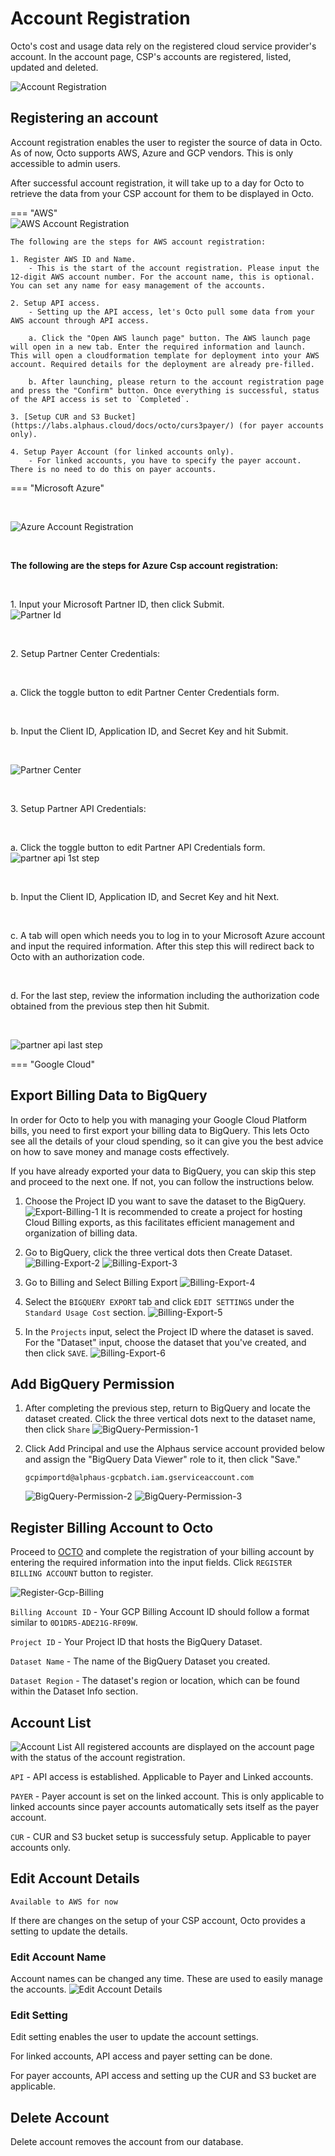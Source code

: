 # Account Registration
Octo's cost and usage data rely on the registered cloud service provider's account. In the account page, CSP's accounts are registered, listed, updated and deleted.

![Account Registration](https://lh3.googleusercontent.com/drive-viewer/AEYmBYTLM5YNrA_zbqxqIVvZ1tjs4wZB-MERQiUAI7sKPqxWAuHBChlD3YnxMAbbQMlEBZAM8JPvZaYmQqU6ja1UNMIjYDlcpg=s1600)

## Registering an account
Account registration enables the user to register the source of data in Octo. As of now, Octo supports AWS, Azure and GCP vendors. This is only accessible to admin users.

After successful account registration, it will take up to a day for Octo to retrieve the data from your CSP account for them to be displayed in Octo.


=== "AWS"<br>
    ![AWS Account Registration](https://lh3.googleusercontent.com/drive-viewer/AEYmBYT1LhwmtZZBayUETNbqFOowbNMytIljtocEpHFZGeBqZf1mElpOV9Xwl4zMbKZxdTRudRMcS7vKlkLJUNmSjiTTUBl8yg=s2560)
    
    The following are the steps for AWS account registration:
    
    1. Register AWS ID and Name.
        - This is the start of the account registration. Please input the 12-digit AWS account number. For the account name, this is optional. You can set any name for easy management of the accounts.
    
    2. Setup API access.
        - Setting up the API access, let's Octo pull some data from your AWS account through API access. 

        a. Click the "Open AWS launch page" button. The AWS launch page will open in a new tab. Enter the required information and launch. This will open a cloudformation template for deployment into your AWS account. Required details for the deployment are already pre-filled.

        b. After launching, please return to the account registration page and press the "Confirm" button. Once everything is successful, status of the API access is set to `Completed`.
    
    3. [Setup CUR and S3 Bucket](https://labs.alphaus.cloud/docs/octo/curs3payer/) (for payer accounts only).
    
    4. Setup Payer Account (for linked accounts only).
        - For linked accounts, you have to specify the payer account. There is no need to do this on payer accounts.


=== "Microsoft Azure"  
    <p>&nbsp;</p>
    ![Azure Account Registration](https://lh3.googleusercontent.com/fife/AGXqzDlaEPU40RTOAIm3zoDyfyEKNlwTPxhDSkJMlKJRZlM-q8I57ni710BHfxvpwrZ6-o3poT-16sLTdV9TMXXpv5V4E-VxoP4T5NiCECAlUFVRropPVM52t-IkogUR73I3SuIBLAjZhKogL-DzwaU_i95fZI-lyZpKS_SJRSzgZg8nqEtegOziLvE33mSuYw6mxgDX08XypfLUbrRHKbxSzgTAWekqkjcNPT8d9B915Hrg6CchgS-vF1ZH7w9wQ1gC0FbMIYFdRXW29s7uY_ysEveP7K4hEXCF5ph35TijuIN8QtCSWzQARn9bck4gbbhvLEFQwR_vdm409kTZz9da-Fl7go967jvNZqVR_FLZUw63YRDJKH84Atn7Oaw4o2ngcP0lZOg2_-AfucbtOQmptuvDKqwjIjURlzTEAL-UQZTtNvZqOMo3cv_-16HAB2Ht86nObjuZr1JndY0Rhip0UfC-9L9EDxNhxSNdEXK0e0O58RJaV5HpQIG7CNKEQv1kJ1w5TYbqclUA7JEzqI5GU7JrvaGUWISg-IA36EeLpsvPQ7_1BiG3aDPt5yPN7D-M1hQCgY617KGlJ07mRlsvdWaYXmGEkBcHbpWwjDT3tI0BsEYecY_AE-NhciwLAq5dcWphqQSZqrS-QsFQPIXWiHCBI8-NJWiOYfezdQJ_1HpIQ-puTT-pvtrQu5x2q0VqQjZ7-kdfSmaKhnriI_BFqbzlyEh30m7I1-b95wOf3S75LY3Z8yg0bzy37FURN8qLWksKuKPBJnokGcqhFWiro6ag3vnmSLugmxFqlZv7KRe16yZ-ATaOocF3X-A7-XDlPgdtv8g5c7s6YZ8uWQHGbLui9dnWKV1uoC90i7CpBVnQ3y0i2SG205MYJI330Tp7Hb3TJsZ0GjFR_RACq76VA7a6xEzcRnN2Od7b5qD42oUUqrcB1xx-x8utKBlXeRd25ERYZ3A4Qyhq1PvtmGlM2HsqHzd8Nby-CG4sCet6197T0QJeKFYq0H1kOQaVX-KKeDnnUpgNgwXyrYXk_mKP-SzaP47EHkXxDqkFl-pB4XfESE2vHZbkdUqcWiue9pJJgLG7t6-ptm0zgOElLnDdvJj4YzFnPQ1joqodJEeb6a8GdAWX-71mqPyQ3JfVIs1XFB8ELiShCRoTgD9cAFhIayJWsRrSulN6tuYWc7sXuTvqac4qt7-h6mLa2acN8zNr2z0v9wBKuAobNeLDevLXb4t9WYYFiBX5AX6kyNYDu6oNGkDfOqHK9jGwxCHP0-hnNIXriCk_9joB1GLZ7NqsX4Fbw8IwhW7ZPNMLopBfPw_8-1epP5UyEE9so58eBhX5raeuekUcbRQsXJxcBaq7QOlMisOKVs5e4MqqQBvsO7YwpSah3NxZDuIfvEC3mkJmI-Xj8qukA6rLZW_Op66IchYXAC86fhXJbPtrEFFKCKEjZ-61U8urMEiXPTS02pvN5oJxBTtoBQJYd9ilf59bLMCgbDCfHGO6XaeS6A2zjVFSHPhBiben3QhotkaOOVrmrBORDSjSSRyMzVQ=w1870-h959)
    <p>&nbsp;</p>
    <b>The following are the steps for Azure Csp account registration:</b>
    <p>&nbsp;</p>
    1. Input your Microsoft Partner ID, then click Submit.\
    ![Partner Id](https://lh3.googleusercontent.com/fife/AGXqzDlYOT6I8knCl8UPOZ7vpvsAsVXwnsRdkDVEcYeLaHhxMoVNWzAKmRMDB3rXT-n_ECJ7VgvBXQVuzkR4vzZOZHVAVJ-P6Rt7S8L17ePifku7qW5_SavgWQCRIjjKwPNn2l2TDdlVq3MLl4oXdagr-Xd3V5IQfuaC37IvUEH1vOFEl5nLCOlFIuAszJVYTn1g4jH7_2khG5tSlkcknwRil0vwsz5ylN3jrVgkbdUEPxfkYTLkgGeVqZ3dCUxFGWX2BXGrf4YNeAStORFb7Cw4Aqa3SNnuArs0OqZ7P150209KfENbdE38jObXGn9YchjI5C5C4ZgipBklR97TzBYsDKZfnqw_tGQaDAlB_7iJosq7tiXvw8FeWDSkt-p0R0_AtYnJkVf5I6sgLq01ebBJN4xx4-iMs0Q0cAdCwDkP6llQv1-wVKdjdXJ82xGU1L_94wgj5noT-DwDwXl5Yvc09qiV10KiNZqo3xvGC9Z4dOtH6Jd8ce1CTf2LvRR4TfoPFPBwDAGMNy3cktf-QMK86yJKAdH1FPZY0eGiRSAuxTL_ojfqxwDNUCIDtsBc1a-MlDZYhVepnb_Z_9x6Yi43A8rRykPmFnfVoJsLdLq5e5tmQ-V1RoQWWXaAebD30dBzgfTENYK39Lg0umLkCWqRYNdy7ulIhdCbcaBz6IL8yBv8YP5Uk_zht0fQjvUIDBk7DGYawz443WxeV1xRrXaYClTqXJHTaaApKIrO-58Rh8tF4xR2Iq0wQFWiP6cjA-esgpSAiaJzrGp8KmtgSF40oKTPmRc4eF2SzchzxQOK8g5o10LFThlyK48NlqQxp86uxiY2vVH8ah_b-rHYvlxhjNvKPaaBACVdntwCkD3Cx6MS8AmTXqm_DUGrfgrK5cWpezE7W216255-bTuRnkBV7WppdrfWew0pNqfDfYZQc04p5raMQLw1KAuDoLGHOk02Vapx9fFBAtD5HqyYg5Ai6k_0k6rkbaKHAxhQtgbRhFQiTeqxjPY0ea5MN1v-kXiA1rNcqdW1T9TASHOeriBC-d0heLLvFjxEHcHXXBaYG8CqxpQuu9Vd0l7EipsBcjfcBgOQmPoD-ehZtj8XHSClJ0HGl_vuq_9F-wAzhdQZLkSMYptuRY3a47jk8QfXqYMTz19qGu3Umf7rHgFXWTp5w-lqiwQM2ozdLf1fDauW2SMIrei2GtJ26Luv7t02U0akiuHdkG_x0Bp6uvHptAhPTimqDbZe7CA2oQgiqCFzUU_EvXj7gdA6axlDFAiqvTblVuXNp8gUTgMFyfmpnoaoEQQDc08PriJYVpV3R91Yup-woYqm6gulLhhTRpkMM_EQGZ3ODlcR8b9N6KLMUVaqisw9umR6bu4T47O6-hZ3MfzP_nRLPfv3U1YnzgRRYvWX8kcgOC6qJaO6wvGfz91LMxmQ7dZynUoWt5KqYBIWMlbnZI99Vk529kDf-yR67bqvgWuROeYob0W68H9ZFFokmEizDevSWk6sLfLKQdS_qt4yPl1ky5SWu3epn-j3JnkPkOyqrXb5J0jmZGw=w1315-h959)
    <p>&nbsp;</p>
    2. Setup Partner Center Credentials:
        <p>&nbsp;</p>
        a. Click the toggle button to edit Partner Center Credentials form.
        <p>&nbsp;</p>
        b. Input the Client ID, Application ID, and Secret Key and hit Submit.
            <p>&nbsp;</p>
            ![Partner Center](https://lh3.googleusercontent.com/fife/AGXqzDnNgTo-de55bHAR1A2Y3PEbAFVaZPMspQrIUCqejZ7cgcpsdu5tcoArXkZzg245OWq3e_6mG1-zhyAxNTyvEm2hlKEXKVT8SyQOfoI952yDCM-347Z54rcfSc0z0Ot3HxtQ5xP7Z-X1axKEMWUN9nAHRCTmRjmhxEV6KhHJRd7reNOuiADgrKG_YKajruhyLnU1Ejfnf0bQcsqgbCSnM_rUpd6D5vg3vdIYioTsbsjQntWvUsO0-UiXN0-QCNPBAxDF_xh6LuWny1zSqRpZoJqrwZ4o67xFwFS7pAULa77j1SZke5I4yPpDMSULoyPlAGdyOCUanOQzEA5zlSjc3k2HtUo1TxF_ENZuKAJcNvsNuzKANteYXR7Bq-OwvHMHxPENbuHepdiHEr67Qim3S2pjxczwUgN93ZIcpYJ1OZp8HJH7h9XFuJnaJNBqHiz7N5HbcPamNknjt37NAvfgwR78xJngD4AwTgKKgCOejm1EEEQkv2RO28PNyAgzkOgOn_zfBkuF3BGA5fYMOq4hxdFwuVsm8lcmBiqa_PkcdMJKZ3mn9m2ZogSiHDGt8vmopCXolFnENHTbKjAk9jOpcpgKYp1FudpTIPO-tlk8uKKFK-iSbMy3uoP6gVmjCiDa1IyBSIdPISCAiXN0TDMrldZ5QGDwNF-YzL3uMvInNUs1ReLdYkeorhjDxJd32NZa6iXELogIN8gYCkbLxsCcVmi7V6W-RdI8aHDPRdi9i10nWBh8TfJPJEbJVc_9VeRy-grVv0dWfWUi7WMUsAfe9QfGnQ2cmcUK1K575ecRZ2tq681te199e9_1ysY6Bdi04AirYxREbNJZ_p6OH6uOA0LVU5NdcJ66QsuJy71AQJldteJQwDXCE1KT_5e33eYi982fNOQkrkMb3SP60qLxzHWy-HHsbnvEGjzSDZV8NibuzAHi6LocNZLoJfbiWAT2Uz0Ms54kn_nbUFLMeTylPmdt07GYVNABjnABFyigAchJjUfwMEvPlVozeRgsoopt3SAFryCaE3jAD_bayvMiBIFZgC-S3VfJ0PdCxGb4PmUurdr0F8szUXJv2hRWKbgMGtoPPTKTIW9IyoUudEjYICuNkE1KaYMa9TDs492y86q6dsv3T8VEju9Bb4JsVCRXg2M_0jvCIHJuOmWBpwCqKhq2VjzLg1JzybSz9GyeeDXTdBFiehjJDHUJ-szw-FpopvVudth7cb-SjvKqq9oD7DgIkeKNF3zUT5IlF1VXdQ7hi2ChUqDGQARPQIWihFQsIaJLKN2SyfkN9Y-FFsMzgE1hDfsXwGlcZfWZNjUOkk4iKChG70KCGmIyji0cM061keFkREeMmWXXa_ZT4_ukEW1sSN9vz0d7FRCXF3POnTXJ3GEfcbvR4BsrpB8jKF_GhXLyF2P1HK4w3OnQxV-v1rquwrimvRuuVGcnP1TiifC5Cqgzg7aVI_HKpmyRQA0sUNKQyFKy38Up8apPdwOU60pkk0Sg3dekdDeDcyVoRJiob718hjFGMmriSSQLz94OKS7CMB5Q-vr_-8k=w1315-h959)
        <p>&nbsp;</p>
    3. Setup Partner API Credentials:
            <p>&nbsp;</p>
        a. Click the toggle button to edit Partner API Credentials form.
            ![partner api 1st step](https://lh3.googleusercontent.com/fife/AGXqzDl13yjW7Qhf0I5EC16YYLIAyQOzRPO1enO6Sldfkl1I2ZzAKUphX78kxjsrZ68XcCvkozpqvWBabpjLn25578EbFl01wq2m2oJSNG-96EEOcanHg4Y-XrtjwzopvQu7tiSQaU7v5CuI4Gke6lf4piXxQsYGuHTCQ7HC5vCia-1dn2C--lrkvJyl7fvTutNfHJBQoXNwjQYyvhTbzHYV5EnyvspoPTNyQ6_HWWy9I1Kx7eRBqWnqdGgZ5a503bgMfp770GCARjbIYHi7dX-duqFaKN802pzGfuIJwViUAEEHJh74WKDsGPaN5uoZQvKBPFq-3EXH31lFUYFe1-Zhto9imBiv7FxD_JqnrEGQq_Ee0CNkcxgxrj8RWNTDdRP1ni6oL997mo2AsRZEXHE8s1chSWT0Pj6HTSL3kBHnS1Ax2PfxWaUOmd8bIs4Q2M8UxNhRiTFb__ZoUj4zt7TeML3RDJfB9zVj4akh14AhfYsc5qPyt9lriDP8NqkOmg7zg6g8sUf3ns3mAQA0Vleo6GXiVzozr3NJX9lz6oBLWoWm-ocXJ_oSFwPL-j-gicHflCeDjxCuNRF6t4jw8LuXtE1qthOjfDlSY3cfBrhUQeYZvrpshboFWrRxSQhVckv9e02FwQhe3tO5_mHMN0GMdvUQtaKnD8uNhBEkRiAgYxRt0CINvx197v12mseZ40XgEafsoWl5K3r_2EFBgF8LZMG9uxsYm9ncHNgCZuytigIVrKt8MlG4hKJmKMsyLVtLcGz4W5k0j61_Z3qvn3O4nxLYcehHTY18wIpnURn5gXTZA_dW0dYjztDnShuGQQzptw6FS86IYknzUsTrY0OzuZFsG7iQ_TwwMsLSgAuypw6m-ht-7pNZa4lAdy1xnwDi3Ciw6H53bm5Ix-kbROhCS4M-qwiNdEW2Tnec19JHf8aqSPC8nLqQtqQVfeEnit47XJ7132Y_3xy1KBR_POXODkJWjAgmLbRADFn1phEWOvrcsQCRABIvakzkIi-Aw4WJqpFer_ZnhfkgY57jLEkdtK9EsV-zeWOhgMgt8e06xvL-Pcgntsib0iLPP77NofraNYC3gfJTNENCWMb3-KswkCUN4o1UVxGSK6J-ZDaOZnrhq12jiKnfYGrlYPBfvARftAJC2Lrfi5xfhSyoaFQnNWcYYKVbAKQEeKRgbWOQhJbysRyQg2f46ZWoAs5UXoXcALNZfBQg3B8JKHarWt5SdHN7irwryn6IAqfrGBbIIWG04MGQ7Ikuuj2KRDMToCO282XcuGVpbcQ5eaxLZM8BrnIIjj0TU18gSpwrzD6bku4JntW0h9ZFIkHDiqpcdwV_n_C2VQ5M8sDZ3WsJSYLQRMSXL2riAA6rgExuhE7hmCU-epkchPqrfZe_gcjv1rmc9Ug-YdReC2yyByC2jD9k1suxUU3qNZb1LQJGLqSw4DlQXhCeukxd2pYK33IDdXQiDMoD966U6r2PgHekYcYA9x00nqtYIqNY30biFvN1f0mklkxeEGzmoYreviVMA1W07ywN8jQKdyA7zlA=w1870-h959)
            <p>&nbsp;</p>
        b. Input the Client ID, Application ID, and Secret Key and hit Next.
            <p>&nbsp;</p>
        c. A tab will open which needs you to log in to your Microsoft Azure account and input the required information. After this step this will redirect back to Octo with an authorization code.
            <p>&nbsp;</p>
        d. For the last step, review the information including the authorization code obtained from the previous step then hit Submit.
            <p>&nbsp;</p>
            ![partner api last step](https://lh3.googleusercontent.com/fife/AGXqzDnCFFhjXw0_88U14caSxX3LWSELh5zXhS0KUkevE2AucdeLRhEjI1EhCHorBbfOlj066Q67e_-Pu82ZxWTr77ibrYTJ20Iy44uKXoPhQ_6vbr9K6BAcJFjoKxAMjc8O_ZfF8Yehjzr20hbLppkZd2RuVF7x01C6i9EX5KHurwg3ZXFsdrVACqwX5d8UyUxxYvbqkil3WqD7HTEz-VongsKSunsQaymctI3teyK04wA3opKE3UVavFmEWQU0O8P5S9hpf3vCZbhbgsv7vG5M6-w8h6inZpyGq6VQpIiEez6OZ6R5uzJysCuLUf46rykkmAPWGHSAVI5omIVPC6zxLLCw4cKOP-n4Fb0kQ6s-ZaH6ZyLZiGqGZj8Zr5323vcrl2g82D23Qq7AvbxxCwuUwKUx_ZvVrUm_8zpaTYXsDNriMcl74pd1rbJmfd-niWVmHFJTfazYHX7pI7TIBd3zuK9XSJIWcqB6j4NbrSQFfLDPCCiMKeRnXFc-qoxLDIPRdKvSNHSrZ276ieJAj8sFRe9vwAnEuPCYMMZJrijlvcWFA9emUW--PcWJujfnTOC9tsGd4PPNP4xvHrOTbOb6euW81s2soE0YBhQlMlZTVXdnkNJaw01Fx82vwfxhit5PJlGrCSJgK3Y4h4yiVSagedmQxiOQLabWaaSA51ZQU1BCatHahKUZoEbYTRZVDkNBJd0ELk75yS6yFWjDPkltk5vdJmhJQe-ErT1A7LCoE3NJBiUmKQQ7AkMhahX8jipMIKVc2HdntA0DgfmLdxRHfMPdfe-OUkXBa_92wGPZms_RyEZrwBi55LFXDBUT8koly2UwflWwNWqGXYKmP1xrnubf0kltIepebQVg7xBloUKe0r_MjBcOO4c3gZiFoEZLUigV1QemTo-9rXMobyY0v1pOKX9t4V_n2WCiqs5GsUBxH7y9DuJuGBB74bMDSknGBAkKxlNoj_ykYa4DMy_Wz1isZl53nPGNGiYq0xq3seq61nJYapw31iFehG1rCk61W-SSgOJrG24P17v9q8y0BgpNFhXepoa3tlk_WRMp5sTeCW3qtJIpHOPCs4RIp_lNdc7Et6wUNpsMagrFPQJM7szNmmlmWK-cjFsCtDZ2QFPEZIfdw7lHLtKn05wfxpLG68E5u2a09RWGveaBKrbZk8TZKiPjIbhfdiqbGI56dXyTfWeK8TwPuQaPQStBI6XAUxGjSn2olkLCUz5zFLtKezwbOT9sWS2hwIRcvzolbIHCAtSe66iXggbONCtH9gRM0otmFURdwKJPeo9Su-7V-8JfXIXl2BE-EE85YyRfptb78LHuLuZXKYICf_CMdDeX1oIkgc3cWFQSiNCtDLJ6n53B0GArIDQ54H5rX6GFVXEo8nx8N4bSxDt6ljRX-bLbvm-BVTumKBea_143ve9pfXKSnai_jV4TZM6XtoyzDrE2Q0Z3JE2si7zdo78wJYcFLoZfkLAOEJd5GWwENQXozInSt1j4mKdwrkB7kdoQDax6frg_QTXJwCChNiwmyJxzj2W6ken9mRfGvQU=w1315-h959)
    

=== "Google Cloud"
## Export Billing Data to BigQuery
In order for Octo to help you with managing your Google Cloud Platform bills, you need to first export your billing data to BigQuery. This lets Octo see all the details of your cloud spending, so it can give you the best advice on how to save money and manage costs effectively. 

If you have already exported your data to BigQuery, you can skip this step and proceed to the next one. If not, you can follow the instructions below.

1. Choose the Project ID you want to save the dataset to the BigQuery.
![Export-Billing-1](https://lh3.googleusercontent.com/fife/AGXqzDn6H8an0vg99tzJA3cPtoosPOC1JFuX3vvicKF70IevOFBjT4yynOXtvXJ7y-M-RUGC1nOWY3iqC5WVrbYwB_9VgPvFVwpHbrALhwLS1xGCXft5sWZluuTm1twi4p3PHWKw9FjH96Jy_c-TsLhL5rCX6oxYn0VFdxBAcjz2nSKO-bnF9MZ8kN_MVK7o602teGwGoypcXU4kkphMVH6gfdri31DsRRshLfBbkOtbtL47J0BfmWPM-e2hiDEDRhGJTMwbDBPcaNehYfF7YyIlDMb3VQSzk1unZ8HYx3UvtOpUWS_f08wteg8uFZPjG9PgiF8qXDo-UYugBFDYFnCUUZoI95n9DOH6DEf3Ygc1QhtuPT003PdcJfUKBQDIcuiG34swQ4IN3sdNQpJ2uRDmrly2855u2d8MwI8j85rbsH5IxuQM6tmAUlNdN_m6FV06dsalUKxe9DxvLuP_1GUkpd8HJWpig32mySlytr2ZyQFMkOIZr5cpNZzjcFbTT4dH8U5qiDSf_XjZQlWn7IVBrXSuGE7FRnuqa1TpUNTKjncbCnA3UlV_LiHu4fuMV9Ey5XcLmb79xeLvCMlMFYLc6WonHxXBEK0ile_GvncqHyu-A3ybklGAE5TY9Wll5evbop9Mqv_rmCnJsTcLQ_12fYyoJdb96SZ-H5YT9rIM3rgb4SKZkC-nGo3zlXuhiKuIEoHKGlJLKJtdkoTQTul28njsGVYTXkqgWkVQn_3-EtDxB2YfS93tmIZWIYq91JTCSfL-OpeGhSFSm7elCTxxDrrOmu5IhHf_wv6oMSB3WLmGgLdq13jiwD13xFqQMF-ZLBMV-huynuWQOSM3f_sc-nTDwgNlMT3uMjy88MZtAK9A-WrfIvb7Nrog_1DC3pgap8FCkONWzUFC0ICup93BqvOfqi54g6oOKmfXaJfK4nVPwKy3o1AaGPE6UrQTwZQGupEz1c_A_c7RlbXlBblOTyDE8xeW27WK_KV6EryfjCtb3ZxEQHTdyPX1UCYOKjSBFue3FaaZ2dZJhAnZ7xmJyKOET5KtCxCdkGoGswlTmDopKE4qH3K2hOwIhmDNIdbeYGkTeCLVjFg47R-5Dfur5qlOu_-UQR1D5nJa9ay0O40HgIzKxDgDUxgJ3XlAmGJoZeXmeAuvGWWsI75Gj_KTiHjIePAAPGRf6Rxn_qBxveCmAkFkvIoCuVLB9c3_VZoSZYriVtSkw8AJf4UNsPdy-brgsgUx0VEUiZz50ZqG82MP0aq8wP2CFQt8C5G1OaB4Ob4jVVo4J7C240j4nwfbLYzUQ2hskMrC0gWNPKL-FnDoaTFfv2zrKbivxgwtqQMLl-KGpAVxh_345u9j22-TidjH39Su913lPsEuvCligP9RX-BQbCkU599b9HKwjvNxEZvlR0tVfrtv3FEZAufaz-eA1FDxgof_W4NhkCDxFFirDvUf6Je2PPMBQMuGS5XbsXoA652tVwwfSB5F4L1CrSu9BXaD5NtxFxBC7K9SFdXXS5id5BNB3lOBnJMBhhnHBT8jfkXrO1MSGYqCflKkoZyzQ3duurmdsH6Mck_InE4GPnEEt0QBFBKk7tVe38tRZVrjFY6eOSdFc2u-Xm1A=w1920-h904)
It is recommended to create a project for hosting Cloud Billing exports, as this facilitates efficient management and organization of billing data.

2. Go to BigQuery, click the three vertical dots then Create Dataset.
![Billing-Export-2](https://lh3.googleusercontent.com/fife/AGXqzDmC7NneL1RLHtEn0PoXGHxZsd7NRflfLW1JMsHRzUxn8MeBZvapwy66wb_Te6zdnk_lYy3uZSGoVwFUrYzPzLHj9DFTq5xp41LyxCZsATXE2LbKx9hwh8VBUiQFA_5acL1vOkaC99n9hkrrROb2qfhKQ122MpBxEolUu4CFyFQ3lSBveeLy5ySYpaNUvE1RJYALmBRy3TCMTRrfjzL2RI_JzgRiravYwVb0CZgWbEbZUqLW15OX_u15BEyJRGdyggW6cJEKmiUjJC0FfL8qZzTpfdHR8honsBjs6PKSKSB67RV9CXdawnGDlgiXvuYIcYT6fRdH8iAZDW8CIN6dcqgEarKTqx1Rz3fqKeRRFdu5WJOh_cHNoKAfTdK5NVtb_54gGtQi0givoXg57GGRxABunmGl6DbXu2CrA-JfOs4GeMDWEB7rrYi3ZkpG_MNnBc52yiel5m4SkaxfQDhta0DZPxefAV9uAG4pbvrBmTRklmtg84txl7MAVZMraNspNLjJU1vglSTiPDxZB1E0ElBEshA41EHshTO0wfUBXTO96SgSjw36jUXI96r2wEkt_l6qUdWE6DY6U3Y30AhWqq7rYwtHlHaztbSEZ1sDUJmmldDHHZ-elvsNHUmOvwl9CZCvL576Hxwz7cvT7Ya-UCKQ92kqMN6c4e-AnT735l9Yv5lpvsiKP_mLVY95A6KEH_HeyRlKm_9zsu3yOMDmNewcAQdcsU8Ltia1D1du8IFuSZUq0QHjnNZzdaQr9BZdum5fbqMjJ6Dtn4F-VWZWLbk5ZzfGCS-DLCddJQdf2XupqlDmkIBZYxJRv5k3-xWmomTTYXXH8P1ZyK41h3SrOSkEyX9s0j6foEvAqBP_Iqgoj_PggQHESoyxGgxdb53rv_8UCzerMhi4dIEAQ7_cUoTKpKhHam3ZIm9QHFWGk7RB7_cGRIprfUUgK78-l-oYKeuu6jub8FlwG-K1r1kMFy1Kgwz_C_vD2eI8rr37H2himGHK3ZPWkcU_J4GmBkqEuhO2IrDgylPzcIO_ONImykSNlv9dC_kpYikv9BZUgFwOLie2j8vYyOmUkP-j8iyQJZ_DrbmEjMSxZcoNWeHrpUcfhV4LS3Yv5q345G9VERSUqXd-506Qd2z5g01jKAHAJlIMx0_TgHZPz3a62tns3mxipXBPTPSQ14YJKnP8M7-e5lybZcszJNhYfmHdt-FFEfarRFCbufwCKHSSDWIJfGuqLlaBBjqr7x76dzi2RkFwbkZhva9JXHcZ8zxtHlKQG-t6h0M9mqVL0WqGsS4xJMSlRgTRfucThXZAC3rPypcO4l0uSKoLtux7IthhRxGQ6Ot8WtUFG8nsMdN99KOa5XEIbUA9Gt6zwUhuIxxifUCNJcmY2OknD0CIhBxLfaPeDEsL2mncCc7SZln4CyWnj6iRtbZgCX88FbEwhMbU0ei7n2Zr9NhRPyvdFGcYly6l6TxzDS5Z8PSZ-5BWqQbnM78LQtCINJwMv6VQ3bR2jVJrSk-wJfaxfjjBdA9-U8SdVpzlUWMcfOecMvXU35sRhLYB4W3_PXfjlrGEL1CBFgWKu4pQ4RE3guYIsifsTdAyLUY88zDbyBTEr7V_Bm4=w1404-h904)
![Billing-Export-3](https://lh3.googleusercontent.com/fife/AGXqzDnhmeQjBHKx1oo1QU6Y4vlo5N23ZlOaN9NOCcQ-XmChL9YnuSi93CO82aNgu1YfoPfaRE3MTxAMWTeaCfekFclJo8e-dXKqG6IAFYKULmtcYknHIfFgUX775zI_9bjhCNj49I_XYNrnRGS07xvOAdxS-Fp18QUFvCZt-AUInMUJWZmSAiKtvW2a2WiqT3ZZazywqhVcUm55rrcpoh-91509w3SPC2ufh_Pz2gvs6x6MAGVzsVbtV-6het5dLozrbKUkab6840k3ZlsBuCZ66i1FqALs4-JpkIpYzJZ92ppTE768agdZutJckuNS-wGjyhdGRGyWzkdy9kpT5yifj6HIDka-Wqq4yf8h0hdfFMuH2tPc3lS3EhvhJYASceteLjZzE85WUnd4nHhUY_5VPWHdwNI7U7z7q6DtdPNnpBLuo4QcP0dxs31e-1yC6tdysakc0obnLgy2HuxoBbQmManLwemQPcHs66BdO2lPWyV_YRWvV9WR0tlAxH160-Xl5IdZO6C8Z6iVDUkJEEeY06_rhIFlsSQT-Ae1QkYwmr9qJmMxgnaUF7B7ikKbNu0CkPHTniTMTS0lVlLRmHVld1TGjnXb1yVzL8CgVvSOhBT-8zKC7Gc-i-HbUowDCwzKCxeP4NvF1V7UuIqQenRh4jxRmVGnXoIKyD7KatMyXPKmEFy0G9vcsCQQJqMwBxpGyZpk4ENY-QNGFVnU0pNWjC91ZADKlIJ1KuAhA6uHxO5QUV7Dgo4tioRZ8HFWVeVbkO8iYC4-D9eyxvjiHF04FnNr_UA7axt6rQQeZMODDnyj6XZnibf8Lf0_LZl8vhBDivekIh3ScoXTaOfoYJqpznXdzxCEsyhupIC6tZa0qFunKURf-3xrRkqgWwYU_Yk1DE4YTeM52Hse2xu6JNToI7BM2u2r_l99iOQwuSz8ArmOB63IQdP9RlaNgIHzwwhnOLmFGB4lpzGpj8Idnuy2_8oqMthfgGC6H3ZBn0qTz6XVyAQLNcqs0e8HuzSq55Xlwz8u-1nBN6rBlQwNAo6jHhrQmOhBoLOnM4_gXCABrb1vcl-stPlKZQcnn-z1cs3pT3aZpF8eeNdKYPCJwQx6l2gUvKKBkXIdrBqb38nc5CO389ed72W6OOua2dZJ3HalattkvwiS8-rX6_QIBAtd5lPTUZLt4QWIDeXOy1p14wvZO7kH0R4b9ID-lnwC8wG-S3pefasQcd7Eth-qViCIN13Nx4niEb1Q1bYckubtNNUmsRWRK-HOQfOzzYx2cbQYt0-q-LXr5JsBGEVLn0JIUdMxEdSoQ2AWwXsOwNOdpk2_4qsWERPMZuv05EneDpc8ctpX8Nernu5pDa9tk-yTcPxvIlXfpAWdqZ-YAT4SG1KC-Nh9-M-3QoqZF_gC17jg1Cty3Vc7Cll4ZPOBpRDBIX8CrvFBWuzhQqiRsVrRybpdUZfViOhG50BMKY1N767L9ZcaRpZWyREeif1ilojEP1BKVPtUYy6xiFXDy6E5tdL_tP9NiT62E7a8DmlDUuoSDiLs2Zv--7JS2aeSYyFyWBKT210VizDvOYzejpNM7XQ167Fug2tcL2ka9C_KP_Kk6N2XgeDnvj7ODd8vLvdE=w1404-h904)

3. Go to Billing and Select Billing Export
![Billing-Export-4](https://lh3.googleusercontent.com/fife/AGXqzDkriAXDyAwlZFrZ1butYu2OgjG6nkrBBYfXxBc3khypm4pYv6wgXv4T2rFrSA_4VdOYjYqqec0HH61gZ3ZVw7GgbgsyUX_nBa5-0UoP77SP64GozS3PpYjpfE3oGaibtYXD-_3J8MQNYW55NSqbVqeS4lbNTOAcz5YYk3PqoYmU2pEba6MqXwHtWRJ16OLhxlIqU6XfE72nXhrn97ICxBmoDT7BrUKYhkCbW4-1zWfxtyOB80uQAYe1rEampnM0vSQ6fT7lKGh-kxsIRoFMLXVEQ7Kffsc4pUb0B-lA_b8JhGgMQiIMRvbOckuBtiZJDTUSmk3snnLSg733l31-wdkJjbhuCGr-o46atD3sa4jU-g8JvO3rZmnXymA0Km8-G-CzIHBqrFk0Ut-qU8GJLBrdXzOeLIz92U4gCZiYftM0coKrRKlwAlEUjVaI2su2cLm-ZHtTepwORbGqK1qnU_gyhvF79tken4qRMuOuOGA-OqKX4nHhs0b8zMVyilSX7FVsoNYB7uT4Ks_KhDFcMa4aV_dAl8XTkw73Ezty9F5gkKx8sRC9liYDQeDyDmULwsH-hgZBIp8vn7iEzX4lqYxtUn_hjhvP0oIoydFr_eT33Enxx75WtT0J2UAi6qOy8KV-kBeo8UhWqHb4U5DMQTXMgvcnwlRTrk0ndHGSQBsYwggEasH6QiR1-DI1ySusO_ChgUtv8Eme-MPoi6AOsrS_3J5_bQC1cz3JG_cny3Vv-POb5Hyzg_7IZV1zJabBnQuqrfx_VbYc0BiNSJ6eNYwxJvb8Js_r_-SilyiLVFWvn_ix1LNgmz8NosVnq0rXiVlydawaY0EdZR8r3I1WLuq_jGtdZzw2qAgXd0wfqSn2BNGMCnvKyo-9IuaL0ZGhcEScdfpDTfUEvBTw8WEtZRX9VK3uhZrTftaZLbeTkC1WDkD7nELF5i23Xrab4rbYN4aKZMX74X_8s9T_14GaMH0bYVWokd0Q5shLHA_srYuyECziveZ4DDlZ4yrvh4QwznEdGZAL6rKhyECKo4K1giUmlOQ8WtJ9jX7-VRxeh4FAnxUrLrGbVwlUBMCwHo67LXxzDr59QrPG3lhdRrBSPdkx0JVnTexsYNmwcxD4OKNDY6Mcz0PXytMBp2w76HefmKPwMjVUmNbqX3sjLZEVdXzI3A2-b2oNOCc_5eT-4bduJQJ-MirxpLyIbG6CzvGwtrq_zXZQYzfkmo0Z2vte7wkb_8Xlu_OKNi-P-qEcUYgFB3NUFcJKtEZns1iO8UTIoZHnQOXSF9u0zq3FkxMGrSAJeep9PUd3hgcISf5ECLL16_zJfm3_Us23_R151FUPCFa0ZmVeP-KRoPOchtruiVaFqU5WXxwyb-reparwhe9G5Z3lmd8drj_gN7TgQo6tdFAG8AaXdcIlkd5trNZGT9WLTlR_lkdiLXT6mD9-Vxn1U7l3DtihEk_x1Z7gKdCzaOMHRHZeJ4k0jiUIKEEA1EfjEueMEQUSkOR5KbyJcCFs9ddwLg2xu02zadf-WzJIMDcY4thRfrjFzcCFmmpkYUvrjpW5hAIsyJEDqOTyUV0tnJzgoJxpt_FtV5IeZ6vnBFIC93-WgLjq48hLUvA=w1404-h904)

4. Select the `BIGQUERY EXPORT` tab and click `EDIT SETTINGS` under the `Standard Usage Cost` section.
![Billing-Export-5](https://lh3.googleusercontent.com/fife/AGXqzDlB_c5Kg-TPFY8YPjOI8zDD95lSNsGvikpZJ61tYMB26D7bCngQkwhGJMSAylbY_3MRhyc6UDIDUOrdcHzQ2Vjycbwo31IkFHjPWZMJl9rVGDeZIaI30T04Atj1Jfuf1Qk3qWz3gJT24AwxanQsVjeU4WVgEul2Hyr-d88MmywXek1Mojnqe_dwB6AfJmbeFJU1pxdMMlLR2dRMlhwc7BRPQrSK3pk4fRq4QVI8QOGCyyev75D08b9zMP4HIxcG_kb-TJN737H7M7byTVJCbce-7qfJmeRxPGLmuavNxXBMTBWL97OVwSyaHh-on7XauiWK5V5y4fqk3MMuM5Bwv3GtuyGVjDjWUOfgvya2Q_m44BW8OK39EZEaX-xK7i1OjGg0bZMZcTpp-y2_pS8Onat8xnd0fBaYK-_sVqDAFREckcY3uXY220oXWsSH022qHCh_hl6JBD9Q5wD6N-Shjjy28if0iADBn5NNM4ptT7bMCVLD6DCHdg5Xb2UkHENOuB7RlqFYIPy7lDOLvvJO7fetuKvyXO32r8Ys-XDBB98g3MAGCzdS12ibUVGA_rbCTBJ--zbiGP0GzT_0UcpM7abG8kkCuJ4Z7xgDKurkIViIKuIpvv028ZALDRhMJ6yDLPKh6LXXVTiZ--LWWBQJuf6V3ZDqnepKkRzqZe8yDEbS4RwYsgCzRpdvlbHYGrGdadgR1uaFM2dgcOxU6W31eTm0VGXgGH3j9REJ0mFkpxx6aaPriH_zyqvTb1LA7w9tsQKF3Yq3XB3Y_Qkjn9oePYzwfHmTcOH9C1fxBSmxhke7hAhmsQuH8ihOeQc6hYUs1GlP41PPWvLieL4OgfZQJEBwHUfmITXwg21SlYrmdN-dK1Ty2bu4HlhmsjOHfyNEAlJ2MNyh3iEHQQqR5XuVUvZnglpqN-IhWJO34a_OhtstjCjqyMLXC1K6r31DmO66DYdwrYhNzpe3g5_ABpR5MTj-ENSGN49bjFyDZKLoeK54thxznxoDJBYQOM_ruAezjklvu7E6eZ-4jOQLEUdZ7a5OCupL8H_J0YblV5S8kOfqHdKlZs52x8BSp5HSUXBhGvUDxmZAHQz6PvOhRCZxomwnJ2wjpsH8yFMeXUtc_Dd2RGx1RG4xjKVNECf7J0_NvTM97ORW5bsvkiwS7O5uYwv76dkbitGCDsqDiqo6tvqiCrcKdNzXCTtDjGTJ32HMPOrSyAWJpMQE2wkZaEiSzd5Kdy0ZK2Xbwc0kco5SBrgV1VAYpdWWRdH6FidVOdxQT2aMo2MEgbpx3L0Jel1BminkvHcMFr40lwcfNi7NWPvwsSoD0dUAnRWJZGwpK3WQ9Q2n5uRptFSRDc-TSpcb0lFvaFvkWkSb4X2NLFul09OTfn6njP8EqtKVGUlLAoUg3w3d5twffRsK9aJxEFWBKEw5Oc2o6khD4R5wj3-KwkEYcZagDe2aGQmokrxRv50tEcBg3aKZTCjmpVPK8x7irGPokMWw7rYPldTeLICRqCJNOX_k3p5MSmA-vGhUO3YqunWmBUBmAjvvc_TntjoUtWJdpAFtVUNoCwiSiH6lg1E-me6ni32EWat7VQ0mKoNlaZiaIHSlmj3JWnvHIs_J=w1404-h904)

5. In the `Projects` input, select the Project ID where the dataset is saved. For the "Dataset" input, choose the dataset that you've created, and then click `SAVE`.
![Billing-Export-6](https://lh3.googleusercontent.com/fife/AGXqzDnoIH6XR2qqGRMA33qDEfup6JAVFCOpI3L3s5ibDiRsA0sO8LpM-aWyDMrsoyqTC7j-mtUWt3FJKCWWeQZ52XwEFMKFkoZ8FAkrT-B4ZTmb8D0VOG8yvtrzkQ_pN0eUH-wm3XBsQbk2Ma_Vdvn6QpvCtgxkuBj47gWh5Kc_sEmIhmn2N9RAQ-bf9gfRcMz3eZ2RVixN8MwPaPEPrWsAKsOpDNNmrWlQp2MaQnFACJId2opEPl5t-v77BP8LXvPVhxFL7IXx0bzT6SlvGev0BKJ9k0UCHhwzz1kQW6To4Uq5_0iVfyjXXACErqmYFnhj0ivPzMi-Nxgpyd9QKsKAYLXV4tAhGEntGnZeAA8CKDAXXrbTbIrOePlIVHBqIOp4CBxKoZMhZAcMKbusPfhZbTB-Gll17g4owGU-GPrbiRpAg46jzz2Sj5sb_W3086OiiE163Cbqczrv3jQKTzzsV9G8vqv-yOHE5f8yRysmq-X-cW0tCGxIFkf8AnlQTfJNCRBflQrLHJqn6K53_KnBdw-xG1RlvFXuWVV-U1I3HVDwFIMO1GfPTo152KrM6Bp9hCmZcJNUaYNs23NozVhJ88M3ZG3JUD4vEoQGwHVyub4VfliU4uDF-DhVfpjJnXiblA_Kf8mfEnqdNlXuYTugtFKhmSfe_qEa4lXeCd6HjSVdCxexyPFmzCnSwJ7an1vHVqj-WLDGUewB029usPNblOpIaPBzjCE1rBfPeMouiAxlpdWIJFY9x8z7sYHgxUTYYJlp-GuIsLZp9o9W16kDxdAxtxNM-ykJhutIGiVV3lowH92BQrIHgXew5gQsFSWRBNQ1B1iRZ-XtZ9lqBytGKvupOu-F98WHQT5qt6Y9w_zo02Ra_TrzXIRtkgSuz78o8ISrbIuCG1yw-bazWvCCyhkQR5WCdVPU4SO3rv4cAFSpyf41_bd_wDkBJyY9ju4IjyTUIS7Gw3VTWqc18OKTnghSJ8ndeu7KLpHCjTGazsuo33FfUr1qlTLdOII4CQmD0QwvXy1O1aBI6n3QwqF5C1yr5V6Gx9v4a_aZucBM5UTQK0Y3N2BeyTzMBP2RTXhFJGDKTwIfSBo1wUy6VpazFazCvb5vC8FD9z7OX5JyZQzk2mx5I2SJXxyHzgtOcC1jprKZHfkV9HyLJU2D1mJ_8DK_4x6XmGEh8gVABKikU3_mmy5YTI9B8SUKzKTxrSnpIMSUnrPZnJAXfYbj63pxzsGyQvA7Gmgo08BeNK5zTTcc_1wsTa72BX2D35Tmxi4AZZWQ7WvPiy-fbdNggRatnaI4ltYMtyjd2dCPbms5gAjZhht4O0NS9HyhAIJznE6KB_MnM1AIM918cas8jHso7DDpIAjj69-4CemwH8B6csM0_g0JB9qO7GK4VrN-UQ2A1-EyKWcPjxcORu_KgyxPTQIqWb7EbSKgys2FYyrmEW4NQDgFWDwMJS1ctpuLYLYV4Eli5MLnTL_1TO56fKCaHSn2eq6NMRM2YeIOWUZmCak0Y6F3_UAWBPvkVOlrH2K7SPFvIlOvkmkR4pgNiAcNfIAN39f76ke8qTpDmUuCkdZ1SSEhUHWyqTVu6-JiylkpFro35KPnPWDV9qCR8wzE=w1404-h904)

## Add BigQuery Permission

1. After completing the previous step, return to BigQuery and locate the dataset created. Click the three vertical dots next to the dataset name, then click `Share` 
![BigQuery-Permission-1](https://lh3.googleusercontent.com/fife/AGXqzDloqFg21SBj-2ZqS5easPqxjRHe37LMZbtUvTH3cOeWS3y3E8rhbd23zRCiZ6Ii-584QUvA4fI4Lqz1JQo1ur1U1KNU7pTgnH1GL999b7Q_wbAzI6jgDQe8ySzv7piytk8up9Foq3iSKw4u5_0-gbv8OIjWEljg1CX71cM2VcD0KQ9GYDMDJdiVR6sfg5llXK71-sp5sqG2XT_P4gDwc1FbJ2DHZUuv93cCaiVHp-KPhCOPfQsuQcRqeSsZmVrJS2jaQp-U3a8kk6bYFcYxXOtSTJU48DGXULT97csFzISdRpakMpJjMr5EHsWXmmlhg1QFYpv51ExK_nVQHaX37l7SP9nWP-6YssVApEMlq0jriRH2yDXFgPwWiEevWKLdo8Zx_uhU7HhXJNNx0I7HQEpKGNadoTeGUhaP9VLddWCkvs5p1_ClY0kDYoRUKYesVak4fhuiRbDYyC6vd8w1AOmtGhN-ttzCtLBYuia9L0PlrlhYOG6Bwu-tJHDTeMJtwZ9r8nX4-9uzjBz5wgVRmpu2aKodm10Jcy-B13MnMXzCP5M_XnDLneccZFzNLktnlXyDKEIhvjNcIbGanU3ZrAHIuEsr-ZGMlnjzAEiT1nJhVktLWzi2uD0AKQsi-1fNp2O4Xoj0Q56CzgUoEjSQgWgq_bEujbqAgMW1wCALc6Z77NTufNKWWcYZtA6ECA8PPcd-9OQ4CqOu8vUg76O9OcLbJkNviYs3KCy6Xjn89Pq8B3fYLObwqezCxOYgwrozZyaaKvrOzEW2lz0zT04ay6PC5eB0F3vYF1v118icS_vl2hqJEuyDiPn8Jq-nV-5cAJ0PsEL0CYdCWavDB7HStrdKelI-qpMLDc8ZvJPaVSB_d83si8bJWOgR4Sespg9GWCOBr5hvzC9MLGqFCJSoQwMuvcrTlW0Ordhl56Qg7fq2tlRYiy_FVBAQQGkS4JRJ7E-gtnbcRG5yJeJQd3dBgmjk5bdCRoIkYR1OrgOMG2_q8WgpppE7XSuaZBXL7wQTbRamlkq63wdH0G4NrGX7314QZBtqrDu6QsloIyE5efzxvGoy-k31lclM1R9hO9nYWu6Tcxzapd0i6x0oXu4ZpJmLLVbP6PCg_MGUcH6FCz5Lcn7z7Jg6Zlv1_pvevjvpKvnFvMupmYyU0OdaR_zxCI9X7vl--Ct6QkK6ZSCr9-zBfmacDt0szeyBq_znNp-bOC6K7Vmuxw5RNGIN1p8aWVeqSBSqsvFQCFEw8hygvaABIRYp9eT3VDLIppjsn67U7F0-w2_0pCmv1WH80jpVxJwqmFpe0oxBFEOs34TpZaJOloe8vBP8NTZ5CBRRc2MYDRIRpDVPAIwY-a6JAZZhxzZl6NhV1NMYTEuPGnTxHG0JTuKfOsY-cD3pMoVnQJ9InFdKgSXqk4-3oXVWgQ3DE0ML_ZcXv23NcbmBppr9jsMYQygWU_sjTgQbNU4a2_FL_1bFYMR4tx2xP49SoFA4l37R4wy68G9HH4FyqaD-rPYxWvBjz7YZOaRCBpC6w6W2TLYuxkOONd4ehVqhQQSGFNs9KyMc6LyYR0VVmiXIwhpSuYXtmNTvgh_ZDwcbvGwVjyED6oB9EDCazpCecP-g=w1600-h813)

2. Click Add Principal and use the Alphaus service account provided below and assign the "BigQuery Data Viewer" role to it, then click "Save."
    ```
    gcpimportd@alphaus-gcpbatch.iam.gserviceaccount.com
    ```
    ![BigQuery-Permission-2](https://lh3.googleusercontent.com/fife/AGXqzDls8LHUqrbCO3iwa_dIBdsAcLP9eCHaPa0N-Ly0CkKrCV6fYHiPWcDUFIa2nrDO3Nb7wgtIhRUJTSQovmhUXOMxYk0y6mw5JZywGLH3sDqYqmjoiDnHEuIlDWCnrZx-2SsgnNxKhJwAcY5AT_BA5S663rr3mY-ghkyTT0SuCYDjMfnLCEpiNy3x9W6Bvqg26FBImrWVwqS6Zuch5E5YwM2bcI98xgazNhr23unKzR8Mvmf9nBT8Zmyct-cZQDSYYZ3KHe-gzshImIBXNhl31TPPWkHxjc_QVwKP5cTSk6WmlKZBF_RKck86-BV0EtHQ8pn3hqBiPBuBcxjQbpDPlaLZ5zVmrRiNA1CgMefUCw9eyI0ZtSISXn3zZRnMz0huO0FjchM-KkTUaGVSQsKjLlwP_Hk0EbBh-gToX65IcPo00oh0fglSWmpn8ogS4IeYsQZISInwCUpG3VyRUrAirrV8WDEJhJgFtSoBofRp8YKi3ABdygXuDiM8TM0-DE1zwwYsZ4wPipI_DLEOj4BZLXjjivxJNF92ujry3BgMTzeAdrPohjkALIyUCPHmg2CpBfVwabQ3Jy5jy8uCfPhV1OGUMIDX8q4UJoDM3kZQce581gLlBbdELfmbJLVvwW3q29FwbAhpmCrwBn6Ew5MKbEKwToc22TdAOqhPXnwSTHPx4CeaxHucPTVA8O7QRLa6K4Tv_9HvRII6GE7WTYvmashmlaR1kA8U3o6GSGBd2FHiy_zGz7JGoavWt6ELqg8aant0FIQqgmxUHAx-Yr5qpXMNOHsN-LGJ06qN9TMGEoBhYPFSg8ANUKyQHSiNdqoQ3rFyNdluOyQkfEeu6UFB9_pu1Tp_1Jpx_4exnlWHAxt5V6v30x4lpGR6rTEy4fw8nmN68CSBQPfIvvmDwD3zh2Oor9ovRK4hLEaV086UOwNhxGNpvA9s3JrkmpEJxPY6EFOr4z9DYDEml3SgfBDATr-i52CbFa6JlGuY5mR3A8d9RWCs5vb7kG1dTq0sznF-o8Q-vTzIhdUN0wNRKuM84f5VKAmMMfWpoWs-IiwBgHb9ErX_hny2LDV25zT946l891u76SaQBGNuyyuI1NiyrLrMe12CU6G6PKngapsgOMF4X0BaPwU5cM0alZVPsSHEemGlP-TjnOzz1zVsogSnn1wnjUeCEvSrqR2Ai1g55A3w3gJ8BFeX3VNGc4TyXzY-lXauindkQ9Uq8TxG5RWS6AOGPunnqWud9CXzVRxuk9t8T_4isE13OduhqD0qimcW297KA5r1UVrvTUaRaaaLZPgDNe6oheoq6RwyG4K1JI1sTBsNWiBEkibxdqda5OlVjL8-YCnp5H9WfWoQECLu-oUgUu2v4tOVU9QnAGYSsQcSEVGbVP0cyNNl4wR-iCIAeqrMO1UnJ1yBDU9v5nXGxtqXxS9fOKCHev3rXagE8zQr0AUFitHf4kwIOOgXVAPpKIV1fa_sp21jQRfWdpr601iT6G28xjEv3k5ChL9D4PUBcLkTjtfDfdUurCvq948z2eoblfBBrzGgbUUPav99oxoCXG69oDWeOP4eB4WKza8m8opPQcb2Z386Gy_RI6bzKH9DJGTHGvu6ofRUu3l9=w1084-h813)
    ![BigQuery-Permission-3](https://lh3.googleusercontent.com/fife/AGXqzDmZGOcGsJCR60iwwI3ZU6MkXTwgLCHj-hmA7IepTLgd5XdHEQ2oIzKuQ1dxIyGiCqHGAtn17mIjAaSL-Iazm7dbGljjtktindk0VCXh8gDhTtjJIH5rOS3llFwMKgScPtkeDC8WGJxO3DpcpVcpdLLpXXYPY5tJfgRNgjfe3BolNQ4VhhEBZSGvmxlhZpIZiG8SbTuSeGb3ves8-Y_BWSYL9v79UvSRK29n3OwB6VT5GACxPPZxWopt40I7G6jYnJTOUylF9O8F-0WOHETOSezKb0wbYsqw3DODBZSR3DGMdenj5pTEW7uCgwK6U-MItZHzEq7tuafEqy82WJmpBefBjWZQt2MUF5AKvTE_hTLR_7o5VcKaBx8IlZGIdZ4V0yctpbtX08ZisfyNw5PJGDpwXimBdryEp9JXKE8_igh0aCz3IoorT_fhcKpFG4_CvkvM7DYfrpCoayrnyzoexrziv02vR6KL8jy0t3u7Kdh-RPpuhG83NLm6L4zPdviFPx56ZTaGqEFkummbzRvpOWlap3L9akhuEduPy3ED3rZQNzjpU4SYuMUCYz_sdW5TONtgxDrVIQc8fx0mcQKlyAjVFPi40IJNiVt1YbxwHxRaEKXxPWh1gytxxoFQak5yzueMy6dpT55hcKtYXjTcgQu6UrrFb9DFmbbYMC-niFgV3Xmsp5WL9SoEwG5_xb7LoABG-sylmcNFLikW77eELoHSdtnksFuPKVdP0eXPtV0lqdJmenLSR06q6f5gB839ChsISwtyd602IPY0jh4hNq_YdtFCWu_oENOlv_V1N2i5JNolvkCLNHCuRIp0nGD1XG1dfUZiu4hj-D8pAZ8jfZaELCdqJ15Abu3S8D9_j53TS7lVwyqxHiqIDnhD5DScZgMzgZEXFiFyyQIMKeWgCNdnKNK3N53aQf3TKMDicBks1gg76beTVfpYLp602R4Bqots_y-OP-Qu9heTKCzmVY63kzlE0T5DzjDnrhUkkR42wSuvmWFOF16NSGGyeK5qZkmUc9WgNS9eRZrbmMKldAhvKAk6fs8SVai97njjpvo3J8x3qcX_5i2dnlyYPJEQYYmxqknwI59X9ix1Mop8-rqIn4fhv6EPl9Ci0z_mRPP-VMi47DkTKSos8tLENUqXNYoumg4YcBpitjgwcWY26_bYYKyh8o-JbK3jeL_y9wigVGxYUDYXXTscVi0lbHsCZEdI7QId9_v0Dc85TiMqwtnUCumygh6KgmBJB2zm4cIOxBn8L6dQNPn1E4B5YBSznjBGmI9-11UmG1tqbXQ6cyTu3pCXB4djW9mAljt1LN0IDSKwNlOYXoPUqs5FvxXSLtnmqdKP8MKocQ5mnGN1gUi7lhGmZosmXerWA0H92d3upWTH7jJ2YyXQYRtCTdJs47dp7CWqrzBi654BvfjiKWOKtPNmkt26HM2x5AQ_FJfNYKOplK7mUFPF-yYmwiJ8LCI3PkQ3cxRPm9NzAzz95tkxbbRN--h9sLI0OxLCCKcboekw5WNfrZaUmKlMp4MMsAsPcX2NT0YQ758dZ_qCmdXh9rvRqzNykgu4ejym0WpXtq2Srzs5kg2aWKrauDwYctslF23XiRWwDnLvJoUD=w1084-h813)

## Register Billing Account to Octo
Proceed to <a href="app.alphaus.cloud/octo">OCTO</a> and complete the registration of your billing account by entering the required information into the input fields. Click `REGISTER BILLING ACCOUNT` button to register.

![Register-Gcp-Billing](https://lh3.googleusercontent.com/fife/AGXqzDkwcGUppQWZDjnq1UL-RzJMQtVgzfADVwH8CP4MF6wkk4WGS645zEtntddvruMB35sYkFzw4p0FKeC-jR_XNnnPS_Sos63anQ7cVTEacKzc3gEx6PO3EQQpYVRJoSn6-CtfLE7hs4VzZlIoRlQYD4Gc9N30g9-6j9MLOPTgTuq8vCLKnsuU5_UsC1tDiZK5vQ68vIoCfLrwE6RW2bfWVebY3UHEvgvHqLldBlQaJuO9eFyU4PT4lTsdX_jbImUnqk3nKk5F-R9sgxhBXPajKwDg5OK8uLWFHGWlU6DKS4RDNJDmTRaUEzDhzZMyWY2LshSFzsOouyw4nCfc-bHwa5XMLIk4M8OtKwaI7tp4OpkxYEDMBBKB7h2GjGDFHTHeRUtc4TQeh3U0ubJcm9h0luWJiiGmS6jAZOYRtV0U55w8HaqKCJEPJgMe3rzf2R_UvKvcN_eLCCdatSKnz5cNIacH2Ik4hhD1zPba-xrWj3q605qUfIppWuKaSOGB3yijHPUG2WpjEAXn1jVhc3DoIFrptBGQSlfPwIjrjwaGvRz2XnkheWUFs7m_pCKgyxNHlWoqmQTpePC777EokFXGoyNSzatzpYPN7ynPJ4TDVIiiCndL9huiubWdHt4ObHsbLrC_tl8SKmhj74FW-46EG8JvzaA3crB3ul436tcUKay2UmPXFIC7xcG-DNCOGUfYUIDHti41JSsNlvDUJwz3nBEeMvmwd2GSZTmFUV_x6ClU9vvzKuIsv-Eds7FY7qKqvmyOkJf4uccFTno0XzdL5JIOxUqJ4wDPWNV9oKxQDB-ZArZWkjJLs0Chwv2rW-GGIyY8t-bcT7aVsrwsW36cqWr4hzcqjpmhb86fw52v3OClptBXcKt9rDdGlLZu8UU613o7XrTq-E-V2StteRJeMc3mJCenVXZ6AfNMGEvLU_7phnlFHnYfPcVULWtAArX7RlAgOVKnYA4YWxg38AkjrKWy6ILiiV7t3Jyc5sS3JtwwnwPUacgiAt585txGok2oM3upO0RkZseLKr-Y0oCK7qL9uxg7Qv4UuyVpftMI431c76Onk2cIShAL5sM--qXH8EJeYq03dv9i6YKa0Ce0XVZx16_fybakeY3TBOsrBKtiQuPdQDO6AZhXSbkqA_GUHJTwCvNdaXyn6glCNqdcgO60_AXu5o5aR86e5uMOveDzr2Q06Dm_YnQbVqS8LWmIFGDtmq11LF-tVhg4w3SYzukdYa0JqKdaZN5EDrO8Wt3jkmBtJJIjbP8Hxm-q9JSHTO31rY9lPN_2OP1lcOywaYMsDvFaku9L1NDVhVloenyhs5b8-TYiBQCKFf4PYOAyJWtozIruReG9aPMZdBIKqbfiRLGYIQ-3FJo5GzoZrf6YYPv_jYWLSqKLhaXhBB9ZcuTOpCqPAXkD7vnoHYiWkYozyt43zwSjCf2mvEodrtHztvR4sRUmh1_xt-dfbMjf9lFA4XQz1iMMHLjQkWdG_w6m3nKmbVm8t7siCGzISqcmwWgjcz9J5L7MvbqdhM9_CSsf0gfqnc2vGGw2Mx6UWRixGixFoe6Ut99IFu1TEXr0DxBj_PzuccF6bjMTlNKwR-fqKtrKvW-lLvJVkGgZ=w1600-h813)

`Billing Account ID` - Your GCP Billing Account ID should follow a format similar to `0D1DR5-ADE21G-RF09W`.

`Project ID` - Your Project ID that hosts the BigQuery Dataset.

`Dataset Name` - The name of the BigQuery Dataset you created.

`Dataset Region` - The dataset's region or location, which can be found within the Dataset Info section.
## Account List
![Account List](https://lh3.googleusercontent.com/drive-viewer/AEYmBYT1IPm3XU8t6urabmxI792E76HsWDIo-lM8mXELdxwAsAtKrRGRKiBNFIz2fvqYbFRV4BKg-iLccEGBB4_S5VFyBR6Ilg=s1600)
All registered accounts are displayed on the account page with the status of the account registration.

`API` - API access is established. Applicable to Payer and Linked accounts.

`PAYER` - Payer account is set on the linked account. This is only applicable to linked accounts since payer accounts automatically sets itself as the payer account.

`CUR` - CUR and S3 bucket setup is successfuly setup. Applicable to payer accounts only.

## Edit Account Details
```
Available to AWS for now
```
If there are changes on the setup of your CSP account, Octo provides a setting to update the details. 

### Edit Account Name
Account names can be changed any time. These are used to easily manage the accounts. 
![Edit Account Details](https://lh3.googleusercontent.com/drive-viewer/AEYmBYS6b3Vvxi-u6M4Dv5cnLL_9pYU9VGz-NnDrDoOvnZG3gTsxEYHl1nAUDxvZHbrXz4Y4-5yuSW-qaLQCTzzl_7NvfqFLVw=s1600)

### Edit Setting
Edit setting enables the user to update the account settings. 

For linked accounts, API access and payer setting can be done.

For payer accounts, API access and setting up the CUR and S3 bucket are applicable.

## Delete Account
Delete account removes the account from our database.